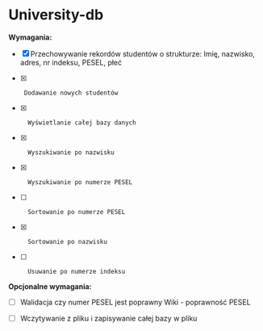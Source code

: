 # University-db


  

**Wymagania:**

- [x] Przechowywanie rekordów studentów o strukturze: Imię, nazwisko,
       adres, nr indeksu, PESEL, płeć
              
- [x]      Dodawanie nowych studentów
       
- [x]       Wyświetlanie całej bazy danych
       
- [x]       Wyszukiwanie po nazwisku
       
- [x]       Wyszukiwanie po numerze PESEL
       
- [ ]       Sortowanie po numerze PESEL
      
- [x]       Sortowanie po nazwisku
       
- [ ]       Usuwanie po numerze indeksu

  
  

**Opcjonalne wymagania:**

 - [ ] Walidacja czy numer PESEL jest poprawny Wiki - poprawność PESEL

 - [ ] Wczytywanie z pliku i zapisywanie całej bazy w pliku
